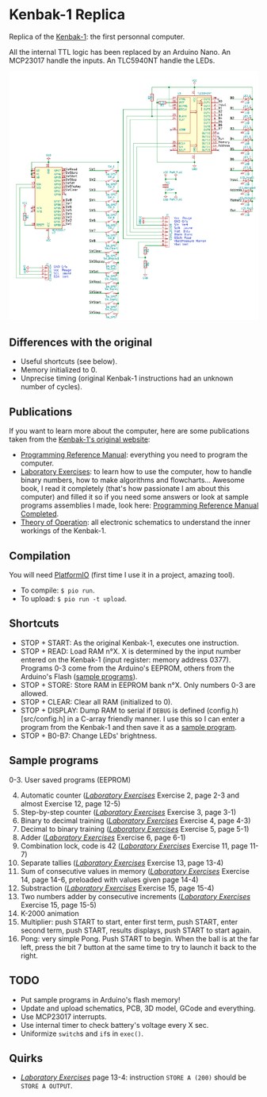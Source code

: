 Kenbak-1 Replica
================
Replica of the [Kenbak-1](http://kenbak-1.net): the first personnal computer.

All the internal TTL logic has been replaced by an Arduino Nano.
An MCP23017 handle the inputs.
An TLC5940NT handle the LEDs.

![Schematic](assets/Schematic.png)

Differences with the original
-----------------------------
* Useful shortcuts (see below).
* Memory initialized to 0.
* Unprecise timing (original Kenbak-1 instructions had an unknown number of cycles).

Publications
------------
If you want to learn more about the computer, here are some publications taken from the [Kenbak-1's original website](http://kenbak-1.net/index_files/page0008.htm):

* [Programming Reference Manual](assets/publications/ProgrammingReferenceManual.pdf): everything you need to program the computer.
* [Laboratory Exercises](assets/publications/LaboratoryExercises.pdf): to learn how to use the computer, how to handle binary numbers, how to make algorithms and flowcharts… Awesome book, I read it completely (that's how passionate I am about this computer) and filled it so if you need some answers or look at sample programs assemblies I made, look here: [Programming Reference Manual Completed](assets/publications/LaboratoryExercisesCompleted.pdf).
* [Theory of Operation](assets/publications/TheoryOfOperation.pdf): all electronic schematics to understand the inner workings of the Kenbak-1.

Compilation
-----------
You will need [PlatformIO](http://platformio.org/) (first time I use it in a project, amazing tool).

* To compile: `$ pio run`.
* To upload: `$ pio run -t upload`.

Shortcuts
---------
* STOP + START: As the original Kenbak-1, executes one instruction.
* STOP + READ: Load RAM n°X. X is determined by the input number entered on the Kenbak-1 (input register: memory address 0377). Programs 0-3 come from the Arduino's EEPROM, others from the Arduino's Flash ([sample programs](src/samplePrograms.cpp)).
* STOP + STORE: Store RAM in EEPROM bank n°X. Only numbers 0-3 are allowed.
* STOP + CLEAR: Clear all RAM (initialized to 0).
* STOP + DISPLAY: Dump RAM to serial if `DEBUG` is defined (config.h)[src/config.h] in a C-array friendly manner. I use this so I can enter a program from the Kenbak-1 and then save it as a [sample program](src/samplePrograms.cpp).
* STOP + B0-B7: Change LEDs' brightness.

Sample programs
---------------
0-3. User saved programs (EEPROM)

4. Automatic counter (*[Laboratory Exercises][LabExer]* Exercise 2, page 2-3 and almost Exercise 12, page 12-5)
5. Step-by-step counter (*[Laboratory Exercises][LabExer]* Exercise 3, page 3-1)
6. Binary to decimal training (*[Laboratory Exercises][LabExer]* Exercise 4, page 4-3)
7. Decimal to binary training (*[Laboratory Exercises][LabExer]* Exercise 5, page 5-1)
8. Adder (*[Laboratory Exercises][LabExer]* Exercise 6, page 6-1)
9. Combination lock, code is 42 (*[Laboratory Exercises][LabExer]* Exercise 11, page 11-7)
10. Separate tallies (*[Laboratory Exercises][LabExer]* Exercise 13, page 13-4)
11. Sum of consecutive values in memory (*[Laboratory Exercises][LabExer]* Exercise 14, page 14-6, preloaded with values given page 14-4)
12. Substraction (*[Laboratory Exercises][LabExer]* Exercise 15, page 15-4)
13. Two numbers adder by consecutive increments (*[Laboratory Exercises][LabExer]* Exercise 15, page 15-5)
14. K-2000 animation
15. Multiplier: push START to start, enter first term, push START, enter second term, push START, results displays, push START to start again.
16. Pong: very simple Pong. Push START to begin. When the ball is at the far left, press the bit 7 button at the same time to try to launch it back to the right.

TODO
----
* Put sample programs in Arduino's flash memory!
* Update and upload schematics, PCB, 3D model, GCode and everything.
* Use MCP23017 interrupts.
* Use internal timer to check battery's voltage every X sec.
* Uniformize `switch`s and `if`s in `exec()`.

Quirks
------
* *[Laboratory Exercises][LabExer]* page 13-4: instruction `STORE A (200)` should be `STORE A OUTPUT`.


[LabExer]: assets/publications/LaboratoryExercises.pdf